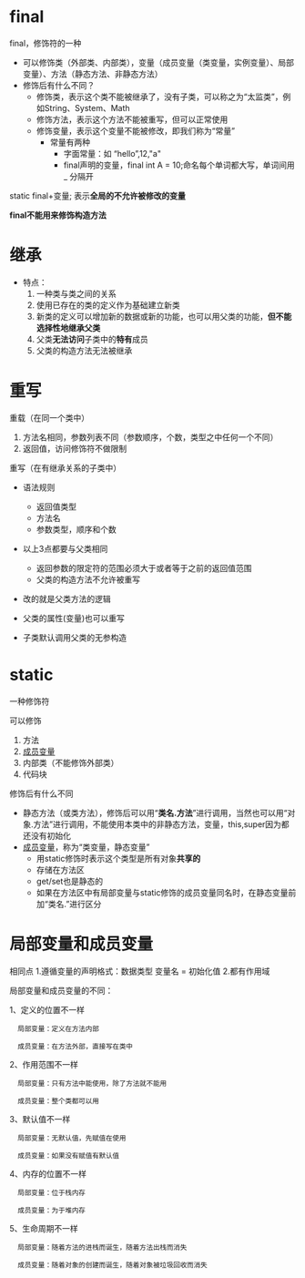 # final

final，修饰符的一种

- 可以修饰类（外部类、内部类），变量（成员变量（类变量，实例变量）、局部变量）、方法（静态方法、非静态方法）
- 修饰后有什么不同？
  - 修饰类，表示这个类不能被继承了，没有子类，可以称之为“太监类”，例如String、System、Math
  - 修饰方法，表示这个方法不能被重写，但可以正常使用
  - 修饰变量，表示这个变量不能被修改，即我们称为“常量”
    - 常量有两种
      - 字面常量：如 “hello”,12,"a"
      - final声明的变量，final int A = 10;命名每个单词都大写，单词间用 _ 分隔开



static final+变量;  表示**全局的不允许被修改的变量**

**final不能用来修饰构造方法**



# 继承

- 特点：
  1. 一种类与类之间的关系
  2. 使用已存在的类的定义作为基础建立新类
  3. 新类的定义可以增加新的数据或新的功能，也可以用父类的功能，**但不能选择性地继承父类**
  4. 父类**无法访问**子类中的**特有**成员
  5. 父类的构造方法无法被继承

# 重写

重载（在同一个类中）

1. 方法名相同，参数列表不同（参数顺序，个数，类型之中任何一个不同）
2. 返回值，访问修饰符不做限制

重写（在有继承关系的子类中）

- 语法规则
  -  返回值类型
  - 方法名
  - 参数类型，顺序和个数
- 以上3点都要与父类相同
  - 返回参数的限定符的范围必须大于或者等于之前的返回值范围
  - 父类的构造方法不允许被重写

- 改的就是父类方法的逻辑
- 父类的属性(变量)也可以重写

- 子类默认调用父类的无参构造
  

# static

一种修饰符

可以修饰

1. 方法
2. [成员变量](#局部变量和成员变量)
3. 内部类（不能修饰外部类）
4. 代码块

修饰后有什么不同

- 静态方法（或类方法），修饰后可以用“**类名.方法**”进行调用，当然也可以用“对象.方法”进行调用，不能使用本类中的非静态方法，变量，this,super因为都还没有初始化
- [成员变量](#局部变量和成员变量)，称为“类变量，静态变量”
  - 用static修饰时表示这个类型是所有对象**共享的**
  - 存储在方法区
  - get/set也是静态的
  - 如果在方法区中有局部变量与static修饰的成员变量同名时，在静态变量前加“类名.”进行区分







# 局部变量和成员变量

相同点
      1.遵循变量的声明格式：数据类型 变量名 = 初始化值
      2.都有作用域

局部变量和成员变量的不同：

  1、定义的位置不一样

      局部变量：定义在方法内部
    
      成员变量：在方法外部，直接写在类中

  2、作用范围不一样

      局部变量：只有方法中能使用，除了方法就不能用
    
      成员变量：整个类都可以用

  3、默认值不一样

      局部变量：无默认值，先赋值在使用
    
      成员变量：如果没有赋值有默认值

  4、内存的位置不一样

      局部变量：位于栈内存
    
      成员变量：为于堆内存

  5、生命周期不一样

      局部变量：随着方法的进栈而诞生，随着方法出栈而消失
    
      成员变量：随着对象的创建而诞生，随着对象被垃圾回收而消失
